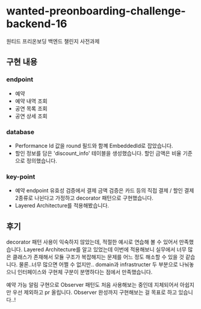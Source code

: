 # wanted-preonboarding-challenge-backend-16
원티드 프리온보딩 백엔드 챌린지 사전과제


## 구현 내용

### endpoint
  - 예약
  - 예약 내역 조회
  - 공연 목록 조회
  - 공연 상세 조회

### database
  - Performance Id 값을 round 필드와 함꼐 EmbeddedId로 잡았습니다. 
  - 할인 정보를 담은 'discount_info' 테이블을 생성했습니다. 할인 금액은 비율 기준으로 정의했습니다.

### key-point
  - 예약 endpoint 유효성 검증에서 결제 금액 검증은 카드 등의 직접 결제 / 할인 결제 2종류로 나뉜다고 가정하고 decorator 패턴으로 구현했습니다.
  - Layered Architecture를 적용해봤습니다.

## 후기
  decorator 패턴 사용이 익숙하지 않았는데, 적절한 예시로 연습해 볼 수 있어서 만족했습니다.
  Layered Architecture를 알고 있었는데 이번에 적용해보니 실무에서 너무 많은 클래스가 존재해서 모듈 구조가 복잡해지는 문제를 어느 정도 해소할 수 있을 것 같습니다.
  물론..너무 많으면 어쩔 수 없지만.. domain과 infrastructer 두 부분으로 나눠놓으니 인터페이스와 구현체 구분이 분명하다는 점에서 만족했습니다.

  예약 가능 알림 구현으로 Observer 패턴도 처음 사용해보는 중인데 지체되어서 아쉽지만 우선 제외하고 pr 올립니다. 
  Observer 완성까지 구현해보는 걸 목표로 하고 있습니다..!  